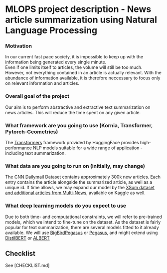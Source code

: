 # MLOPS project description - News article summarization using Natural Language Processing

### Motivation

In our current fast pace society, it is impossible to keep up with the information being generated every single minute.  
Even if one limits itself to articles, the volume will still be too much. However, not everything contained in an article is actually relevant.
With the abundance of information available, it is therefore neccessary to focus only on relevant information and articles.

### Overall goal of the project
Our aim is to perform abstractive and extractive text summarization on news articles. This will reduce the time spent on any given article.

### What framework are you going to use (Kornia, Transformer, Pytorch-Geometrics)
The [Transformers](https://github.com/huggingface/transformers) framework provided by HuggingFace provides high-performance NLP models suitable for a wide range of application - including text summarization.


### What data are you going to run on (initially, may change)
The [CNN Dailymail](https://www.kaggle.com/datasets/gowrishankarp/newspaper-text-summarization-cnn-dailymail) Dataset contains approximately 300k new articles.
Each entry contains the article alongside the summarized article, as well as a unique id.
If time allows, we may expand our model by the [XSum dataset and additional articles from Multi-News](https://www.kaggle.com/datasets/sbhatti/news-summarization), available on Kaggle as well.

### What deep learning models do you expect to use
Due to both time- and computational constraints, we will refer to pre-trained models, which we intend to fine-tune on the dataset.
As the dataset is fairly popular for text summarization, there are several models fitted to it already available. We will use [BigBirdPegasus](https://huggingface.co/docs/transformers/model_doc/bigbird_pegasus) or [Pegasus](https://huggingface.co/docs/transformers/model_doc/pegasus), and might extend using [DistilBERT](https://huggingface.co/docs/transformers/model_doc/distilbert) or [ALBERT](https://huggingface.co/docs/transformers/model_doc/albert)


## Checklist
See [CHECKLIST.md]